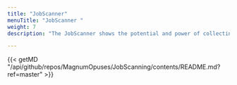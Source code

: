 ```yaml
---
title: "JobScanner"
menuTitle: "JobScanner "
weight: 7
description: "The JobScanner shows the potential and power of collecting all the recruitment needs of the labour market in one place. Please note that it's current in demo and operates on historical data."

---
```


{{< getMD "/api/github/repos/MagnumOpuses/JobScanning/contents/README.md?ref=master" >}}